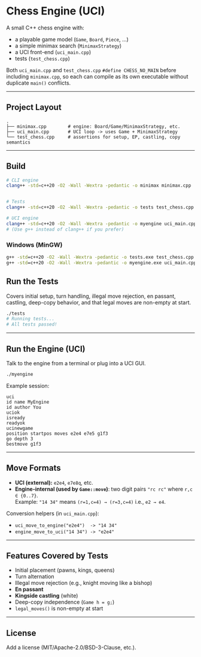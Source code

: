 # Chess Engine (UCI)

A small C++ chess engine with:
- a playable game model (`Game`, `Board`, `Piece`, …)
- a simple minimax search (`MinimaxStrategy`)
- a UCI front-end (`uci_main.cpp`)
- tests (`test_chess.cpp`)

Both `uci_main.cpp` and `test_chess.cpp` `#define CHESS_NO_MAIN` before including `minimax.cpp`, so each can compile as its own executable without duplicate `main()` conflicts.

---

## Project Layout
```
.
├── minimax.cpp        # engine: Board/Game/MinimaxStrategy, etc.
├── uci_main.cpp       # UCI loop -> uses Game + MinimaxStrategy
└── test_chess.cpp     # assertions for setup, EP, castling, copy semantics
```
---

## Build

```bash
# CLI engine
clang++ -std=c++20 -O2 -Wall -Wextra -pedantic -o minimax minimax.cpp


# Tests
clang++ -std=c++20 -O2 -Wall -Wextra -pedantic -o tests test_chess.cpp

# UCI engine
clang++ -std=c++20 -O2 -Wall -Wextra -pedantic -o myengine uci_main.cpp
# (Use g++ instead of clang++ if you prefer)
```

### Windows (MinGW)
```bat
g++ -std=c++20 -O2 -Wall -Wextra -pedantic -o tests.exe test_chess.cpp
g++ -std=c++20 -O2 -Wall -Wextra -pedantic -o myengine.exe uci_main.cpp
```


## Run the Tests
Covers initial setup, turn handling, illegal move rejection, en passant, castling, deep-copy behavior, and that legal moves are non-empty at start.

```bash
./tests
# Running tests...
# All tests passed!
```

---

## Run the Engine (UCI)

Talk to the engine from a terminal or plug into a UCI GUI.

```bash
./myengine
```

Example session:
```
uci
id name MyEngine
id author You
uciok
isready
readyok
ucinewgame
position startpos moves e2e4 e7e5 g1f3
go depth 3
bestmove g1f3
```

---

## Move Formats

- **UCI (external):** `e2e4`, `e7e8q`, etc.
- **Engine-internal (used by `Game::move`)**: two digit pairs `"rc rc"` where `r,c ∈ {0..7}`.  
  Example: `"14 34"` means `(r=1,c=4) → (r=3,c=4)` i.e., `e2 → e4`.

Conversion helpers (in `uci_main.cpp`):
- `uci_move_to_engine("e2e4")  -> "14 34"`
- `engine_move_to_uci("14 34") -> "e2e4"`

---

## Features Covered by Tests

- Initial placement (pawns, kings, queens)
- Turn alternation
- Illegal move rejection (e.g., knight moving like a bishop)
- **En passant**
- **Kingside castling** (white)
- Deep-copy independence (`Game h = g;`)
- `legal_moves()` is non-empty at start

---

## License

Add a license (MIT/Apache-2.0/BSD-3-Clause, etc.).
